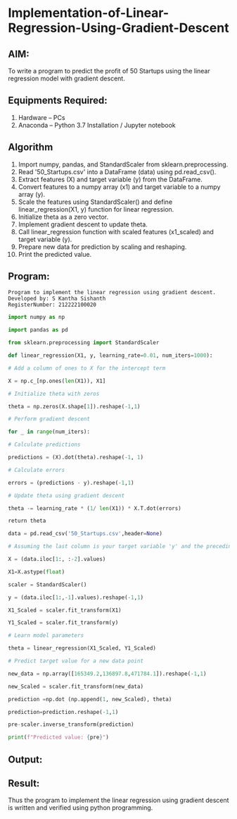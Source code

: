 # Implementation-of-Linear-Regression-Using-Gradient-Descent

## AIM:
To write a program to predict the profit of 50 Startups using the linear regression model with gradient descent.

## Equipments Required:
1. Hardware – PCs
2. Anaconda – Python 3.7 Installation / Jupyter notebook

## Algorithm
1. Import numpy, pandas, and StandardScaler from sklearn.preprocessing.
2. Read '50_Startups.csv' into a DataFrame (data) using pd.read_csv().
3. Extract features (X) and target variable (y) from the DataFrame.
4. Convert features to a numpy array (x1) and target variable to a numpy array (y).
5. Scale the features using StandardScaler() and define linear_regression(X1, y) function for linear regression.
6. Initialize theta as a zero vector.
7. Implement gradient descent to update theta.
8. Call linear_regression function with scaled features (x1_scaled) and target variable (y).
9. Prepare new data for prediction by scaling and reshaping.
10. Print the predicted value.

## Program:
```
Program to implement the linear regression using gradient descent.
Developed by: S Kantha Sishanth 
RegisterNumber: 212222100020 
```
```py
import numpy as np

import pandas as pd

from sklearn.preprocessing import StandardScaler

def linear_regression(X1, y, learning_rate=0.01, num_iters=1000):

# Add a column of ones to X for the intercept term 

X = np.c_[np.ones(len(X1)), X1]

# Initialize theta with zeros 

theta = np.zeros(X.shape[1]).reshape(-1,1)

# Perform gradient descent

for _ in range(num_iters):

# Calculate predictions 

predictions = (X).dot(theta).reshape(-1, 1)

# Calculate errors

errors = (predictions - y).reshape(-1,1)

# Update theta using gradient descent 

theta -= learning_rate * (1/ len(X1)) * X.T.dot(errors)

return theta

data = pd.read_csv('50_Startups.csv',header=None)

# Assuming the last column is your target variable 'y' and the preceding columns are your features 'X'

X = (data.iloc[1:, :-2].values)

X1=X.astype(float)

scaler = StandardScaler()

y = (data.iloc[1:,-1].values).reshape(-1,1)

X1_Scaled = scaler.fit_transform(X1)

Y1_Scaled = scaler.fit_transform(y)

# Learn model parameters

theta = linear_regression(X1_Scaled, Y1_Scaled)

# Predict target value for a new data point

new_data = np.array([165349.2,136897.8,471784.1]).reshape(-1,1)

new_Scaled = scaler.fit_transform(new_data)

prediction =np.dot (np.append(1, new_Scaled), theta)

prediction=prediction.reshape(-1,1)

pre-scaler.inverse_transform(prediction)

print(f"Predicted value: {pre}")
```

## Output:



## Result:
Thus the program to implement the linear regression using gradient descent is written and verified using python programming.
